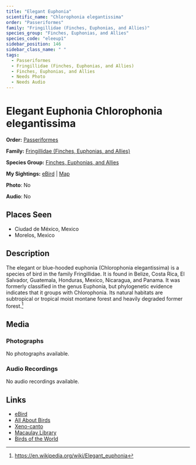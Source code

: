 ```yaml
---
title: "Elegant Euphonia"
scientific_name: "Chlorophonia elegantissima"
order: "Passeriformes"
family: "Fringillidae (Finches, Euphonias, and Allies)"
species_group: "Finches, Euphonias, and Allies"
species_code: "eleeup1"
sidebar_position: 146
sidebar_class_name: " "
tags: 
  - Passeriformes
  - Fringillidae (Finches, Euphonias, and Allies)
  - Finches, Euphonias, and Allies
  - Needs Photo
  - Needs Audio
---
```


# Elegant Euphonia <span className='sci_name'>Chlorophonia elegantissima</span>

**Order:** [Passeriformes](/tags/passeriformes)

**Family:** [Fringillidae (Finches, Euphonias, and Allies)](/tags/fringillidae-finches-euphonias-and-allies)

**Species Group:** [Finches, Euphonias, and Allies](/tags/finches-euphonias-and-allies)

**My Sightings:** [eBird](https://ebird.org/lifelist?r=world&time=life&spp=eleeup1) | [Map](/map?species_code=eleeup1)

**Photo**: No 

**Audio**: No

## Places Seen

* Ciudad de México, Mexico
* Morelos, Mexico

## Description
The elegant or blue-hooded euphonia (Chlorophonia elegantissima) is a species of bird in the family Fringillidae. It is found in Belize, Costa Rica, El Salvador, Guatemala, Honduras, Mexico, Nicaragua, and Panama. It was formerly classified in the genus Euphonia, but phylogenetic evidence indicates that it groups with Chlorophonia.
Its natural habitats are subtropical or tropical moist montane forest and heavily degraded former forest.[^1]

[^1]: https://en.wikipedia.org/wiki/Elegant_euphonia

## Media
### Photographs
No photographs available.

### Audio Recordings
No audio recordings available.

## Links
* [eBird](https://ebird.org/species/eleeup1) 
* [All About Birds](https://www.allaboutbirds.org/guide/eleeup1) 
* [Xeno-canto](https://www.xeno-canto.org/species/chlorophonia-elegantissima) 
* [Macaulay Library](https://search.macaulaylibrary.org/catalog?taxonCode=eleeup1&sort=rating_rank_desc)
* [Birds of the World](https://birdsoftheworld.org/bow/species/eleeup1)
